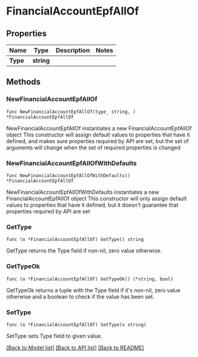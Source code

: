 # FinancialAccountEpfAllOf

## Properties

Name | Type | Description | Notes
------------ | ------------- | ------------- | -------------
**Type** | **string** |  | 

## Methods

### NewFinancialAccountEpfAllOf

`func NewFinancialAccountEpfAllOf(type_ string, ) *FinancialAccountEpfAllOf`

NewFinancialAccountEpfAllOf instantiates a new FinancialAccountEpfAllOf object
This constructor will assign default values to properties that have it defined,
and makes sure properties required by API are set, but the set of arguments
will change when the set of required properties is changed

### NewFinancialAccountEpfAllOfWithDefaults

`func NewFinancialAccountEpfAllOfWithDefaults() *FinancialAccountEpfAllOf`

NewFinancialAccountEpfAllOfWithDefaults instantiates a new FinancialAccountEpfAllOf object
This constructor will only assign default values to properties that have it defined,
but it doesn't guarantee that properties required by API are set

### GetType

`func (o *FinancialAccountEpfAllOf) GetType() string`

GetType returns the Type field if non-nil, zero value otherwise.

### GetTypeOk

`func (o *FinancialAccountEpfAllOf) GetTypeOk() (*string, bool)`

GetTypeOk returns a tuple with the Type field if it's non-nil, zero value otherwise
and a boolean to check if the value has been set.

### SetType

`func (o *FinancialAccountEpfAllOf) SetType(v string)`

SetType sets Type field to given value.



[[Back to Model list]](../README.md#documentation-for-models) [[Back to API list]](../README.md#documentation-for-api-endpoints) [[Back to README]](../README.md)


